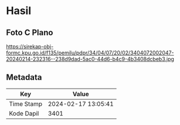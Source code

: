 # Hasil

## Foto C Plano

https://sirekap-obj-formc.kpu.go.id/f135/pemilu/pdpr/34/04/07/20/02/3404072002047-20240214-232316--238d9dad-5ac0-44d6-b4c9-4b3408dcbeb3.jpg


## Metadata

| Key        | Value               |
| ---------- | ------------------- |
| Time Stamp | 2024-02-17 13:05:41 |
| Kode Dapil | 3401                |




